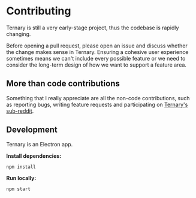 # Contributing

Ternary is still a very early-stage project, thus the codebase is rapidly changing.

Before opening a pull request, please open an issue and discuss whether the change makes sense in Ternary. Ensuring a cohesive user experience sometimes means we can't include every possible feature or we need to consider the long-term design of how we want to support a feature area.

## More than code contributions

Something that I really appreciate are all the non-code contributions, such as reporting bugs, writing feature requests and participating on [Ternary's sub-reddit](https://www.reddit.com/r/ternarybuilders).

## Development

Ternary is an Electron app.

**Install dependencies:**

```sh
npm install
```

**Run locally:**

```sh
npm start
```
